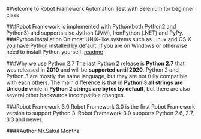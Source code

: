 #Welcome to Robot Framework Automation Test with Selenium for beginner class

###Robot Framework is implemented with Python(both Python2 and Python3) and supports also Jython (JVM), IronPython (.NET) and PyPy.
###Python installation
On most UNIX-like systems such as Linux and OS X you have Python installed by default.
If you are on Windows or otherwise need to install Python yourself. [readme](/readme.me)

###Why we use Python 2.7
The last Python 2 release is **Python 2.7** that was released in **2010** and will be **supported until 2020**.
Python 2 and Python 3 are mostly the same language, but they are not fully compatible with each others.
The main difference is that in **Python 3 all strings are Unicode** while in **Python 2 strings are bytes by default**, but there are also several other backwards incompatible changes.

###Robot Framework 3.0
Robot Framework 3.0 is the first Robot Framework version to support Python 3.
Robot Framework 3.0 supports Python 2.6, 2.7, 3.3 and newer.

####Author Mr.Sakul Montha
